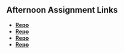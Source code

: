 ## Afternoon Assignment Links

* **[Repo](https://github.com/vince-gali/<ASSIGNMENT_REPO>)**
* **[Repo](https://github.com/vince-gali/<ASSIGNMENT_REPO>)**
* **[Repo](https://github.com/vince-gali/<ASSIGNMENT_REPO>)**
* **[Repo](https://github.com/vince-gali/<ASSIGNMENT_REPO>)**
